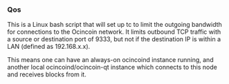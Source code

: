 ### Qos ###

This is a Linux bash script that will set up tc to limit the outgoing bandwidth for connections to the Ocincoin network. It limits outbound TCP traffic with a source or destination port of 9333, but not if the destination IP is within a LAN (defined as 192.168.x.x).

This means one can have an always-on ocincoind instance running, and another local ocincoind/ocincoin-qt instance which connects to this node and receives blocks from it.
